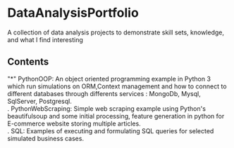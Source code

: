 # DataAnalysisPortfolio
A collection of data analysis projects to demonstrate skill sets, knowledge, and what I find interesting

## Contents

"*" PythonOOP: An object oriented programming example in Python 3 which run simulations on ORM,Context management and how to connect to different databases through differents services : MongoDb, Mysql, SqlServer, Postgresql. <br/>
. PythonWebScraping: Simple web scraping example using Python's beautifulsoup and some initial processing, feature generation in python for E-commerce website storing multiple articles. <br/>
. SQL: Examples of executing and formulating SQL queries for selected simulated business cases. <br/>
